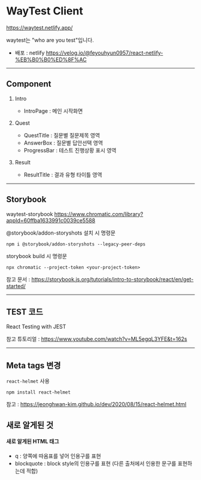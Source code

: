 # WayTest Client

https://waytest.netlify.app/

waytest는 "who are you test"입니다.

-  배포 : netlify https://velog.io/@feyouhyun0957/react-netlify-%EB%B0%B0%ED%8F%AC

---

## Component

1. Intro

   -  IntroPage : 메인 시작화면

2. Quest

   -  QuestTitle : 질문별 질문제목 영역
   -  AnswerBox : 질문별 답안선택 영역
   -  ProgressBar : 테스트 진행상황 표시 영역

3. Result
   -  ResultTitle : 결과 유형 타이틀 영역

---

## Storybook

waytest-storybook https://www.chromatic.com/library?appId=60ffba1633991c0039ce5588

@storybook/addon-storyshots 설치 시 명령문

```
npm i @storybook/addon-storyshots --legacy-peer-deps
```

storybook build 시 명령문

```
npx chromatic --project-token <your-project-token>
```

참고 문서 : https://storybook.js.org/tutorials/intro-to-storybook/react/en/get-started/

---

## TEST 코드

React Testing with JEST

참고 튜토리얼 : https://www.youtube.com/watch?v=ML5egqL3YFE&t=162s

---

## Meta tags 변경

`react-helmet` 사용

```
npm install react-helmet
```

참고 : https://jeonghwan-kim.github.io/dev/2020/08/15/react-helmet.html

## 새로 알게된 것

#### 새로 알게된 HTML 태그

-  q : 양쪽에 따옴표를 넣어 인용구를 표현
-  blockquote : block style의 인용구를 표현 (다른 출처에서 인용한 문구를 표현하는데 적합)
